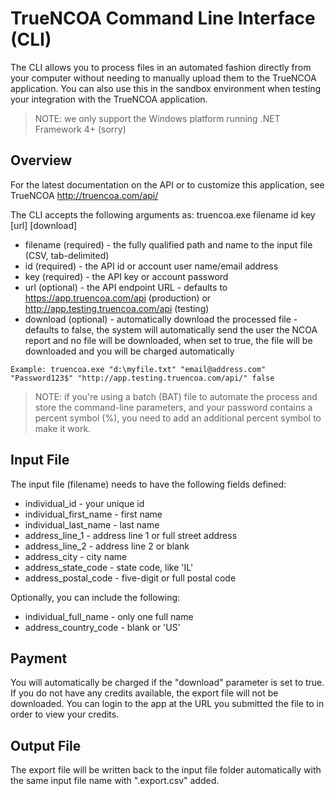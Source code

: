 # TrueNCOA Command Line Interface (CLI)
The CLI allows you to process files in an automated fashion directly from your computer without needing to manually upload them to the TrueNCOA application.  You can also use this in the sandbox environment when testing your integration with the TrueNCOA application.
> NOTE:  we only support the Windows platform running .NET Framework 4+ (sorry)

## Overview

For the latest documentation on the API or to customize this application, see TrueNCOA http://truencoa.com/api/

The CLI accepts the following arguments as: truencoa.exe filename id key [url] [download]
* filename (required) - the fully qualified path and name to the input file (CSV, tab-delimited)
* id (required) - the API id or account user name/email address
* key (required) - the API key or account password
* url (optional) - the API endpoint URL - defaults to https://app.truencoa.com/api (production) or http://app.testing.truencoa.com/api (testing)
* download (optional) - automatically download the processed file - defaults to false, the system will automatically send the user the NCOA report and no file will be downloaded, when set to true, the file will be downloaded and you will be charged automatically

`Example: truencoa.exe "d:\myfile.txt" "email@address.com" "Password123$" "http://app.testing.truencoa.com/api/" false`

> NOTE: if you're using a batch (BAT) file to automate the process and store the command-line parameters, and your password contains a percent symbol (%), you need to add an additional percent symbol to make it work.

## Input File
The input file (filename) needs to have the following fields defined:
* individual_id - your unique id
* individual_first_name - first name
* individual_last_name - last name
* address_line_1 - address line 1 or full street address
* address_line_2 - address line 2 or blank
* address_city - city name
* address_state_code - state code, like 'IL'
* address_postal_code - five-digit or full postal code

Optionally, you can include the following:
* individual_full_name - only one full name
* address_country_code - blank or 'US'

## Payment
You will automatically be charged if the "download" parameter is set to true. If you do not have any credits available, the export file will not be downloaded. You can login to the app at the URL you submitted the file to in order to view your credits.

## Output File
The export file will be written back to the input file folder automatically with the same input file name with ".export.csv" added.

